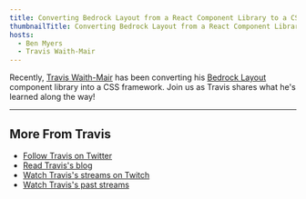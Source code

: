 ```yaml
---
title: Converting Bedrock Layout from a React Component Library to a CSS Framework, with Travis Waith-Mair
thumbnailTitle: Converting Bedrock Layout from a React Component Library to a CSS Framework
hosts:
  - Ben Myers
  - Travis Waith-Mair
---
```


Recently, [Travis Waith-Mair](https://twitter.com/travisWaithMair) has been converting his [Bedrock Layout](https://bedrock-layout.dev/) component library into a CSS framework. Join us as Travis shares what he's learned along the way!

---

## More From Travis

- [Follow Travis on Twitter](https://twitter.com/travisWaithMair)
- [Read Travis's blog](https://non-traditional.dev/)
- [Watch Travis's streams on Twitch](https://twitch.tv/BuildingBedrockLayout)
- [Watch Travis's past streams](https://www.youtube.com/channel/UC6K0b007C9sEVyzfWCHyl_A/videos)